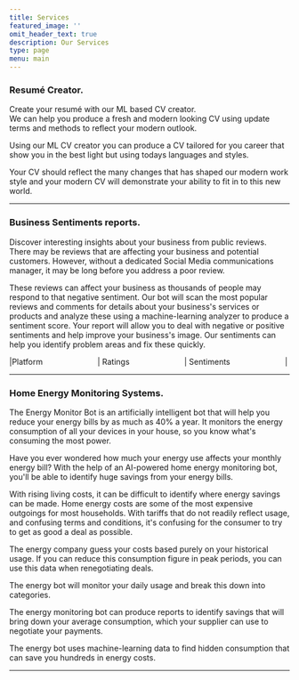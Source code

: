 ```yaml
---
title: Services
featured_image: ''
omit_header_text: true
description: Our Services
type: page
menu: main
---
```

### Resumé Creator.  
Create your resumé with our ML based CV creator.  
We can help you produce a fresh and modern looking CV using update terms and  methods to reflect your modern outlook.

  
Using our ML CV creator you can produce a CV tailored for you career that show you in the best light but using todays languages and styles.   

Your CV should reflect the many changes that has shaped our modern work style and your modern CV will demonstrate your ability to fit in to this new world.



___

    


### Business Sentiments reports.   

Discover interesting insights about your business from public reviews.
There may be reviews that are affecting your business and potential customers. However, without a dedicated Social Media communications manager, it may be long before you address a poor review. 

These reviews can affect your business as thousands of people may respond to that negative sentiment. Our bot will scan the most popular reviews and comments for details about your business's services or products and analyze these using a machine-learning analyzer to produce a sentiment score.
Your report will allow you to deal with negative or positive sentiments and help improve your business's image.
Our sentiments can help you identify problem areas and fix these quickly.

|Platform &nbsp; &nbsp; &nbsp; &nbsp; &nbsp;  &nbsp; &nbsp; &nbsp; &nbsp; &nbsp;  &nbsp; &nbsp;   |    Ratings  &nbsp; &nbsp; &nbsp; &nbsp; &nbsp;  &nbsp; &nbsp; &nbsp; &nbsp; &nbsp;  &nbsp; &nbsp;  |  Sentiments  &nbsp; &nbsp; &nbsp; &nbsp; &nbsp; &nbsp; &nbsp; &nbsp; &nbsp; &nbsp;  &nbsp; &nbsp;  |



---
### Home Energy Monitoring Systems.

The Energy Monitor Bot is an artificially intelligent bot that will help you reduce your energy bills by as much as 40% a year. It monitors the energy consumption of all your devices in your house, so you know what's consuming the most power.

Have you ever wondered how much your energy use affects your monthly energy bill? With the help of an AI-powered home energy monitoring bot, you'll be able to identify huge savings from your energy bills.

With rising living costs, it can be difficult to identify where energy savings can be made. 
Home energy costs are some of the most expensive outgoings for most households.
With tariffs that do not readily reflect usage,  and confusing terms and conditions, it's confusing for the consumer to try to get as good a deal as possible. 

The energy company guess your costs based purely on your historical usage.
If you can reduce this consumption figure in peak periods, you can use this data when renegotiating deals.

The energy bot will monitor your daily usage and break this down into categories. 

The energy monitoring bot can produce reports to identify savings that will bring down your average consumption, which your supplier can use to negotiate your payments.

The energy bot uses machine-learning data to find hidden consumption that can save you hundreds in energy costs.

---